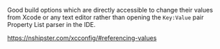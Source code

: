 


Good build options which are directly accessible to change their values from Xcode or any text editor rather than opening the `Key:Value` pair Property List parser in the IDE.



https://nshipster.com/xcconfig/#referencing-values 